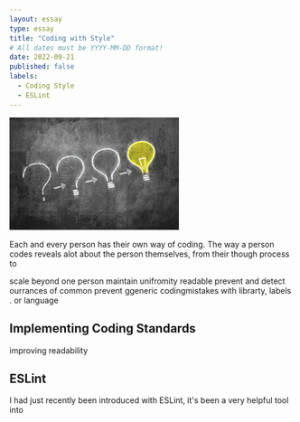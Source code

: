 ```yaml
---
layout: essay
type: essay
title: "Coding with Style"
# All dates must be YYYY-MM-DD format!
date: 2022-09-21
published: false
labels:
  - Coding Style
  - ESLint
---
```


<img width="300px" src="../img/smart-questions/question-mark-to-light-bulb.jpeg">

Each and every person has their own way of coding. The way a person codes reveals alot about the person themselves, from their though process to 

scale beyond one person 
maintain unifromity 
readable 
prevent and detect ourrances of common 
prevent ggeneric codingmistakes with librarty, labels . or language



## Implementing Coding Standards 

improving readability 



## ESLint 

I had just recently been introduced with ESLint, it's been a very helpful tool into 

